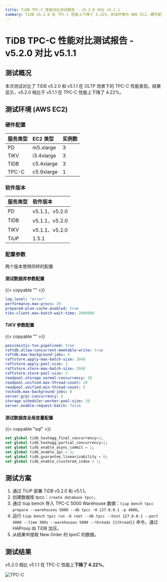 ```yaml
---
title: TiDB TPC-C 性能对比测试报告 - v5.2.0 对比 v5.1.1
summary: TiDB v5.2.0 在 TPC-C 性能上下降了 4.22%，测试环境为 AWS EC2，硬件配置包括 PD、TiKV、TiDB 和 TPC-C 实例，软件版本为 v5.1.1 和 v5.2.0，配置参数相同。测试方案包括部署、创建数据库、导入数据和运行压力测试，结果显示性能下降。
---
```


# TiDB TPC-C 性能对比测试报告 - v5.2.0 对比 v5.1.1

## 测试概况

本次测试对比了 TiDB v5.2.0 和 v5.1.1 在 OLTP 场景下的 TPC-C 性能表现。结果显示，v5.2.0 相比于 v5.1.1 在 TPC-C 性能上下降了 4.22%。

## 测试环境 (AWS EC2)

### 硬件配置

| 服务类型   | EC2 类型   |    实例数  |
|:----------|:----------|:----------|
| PD        | m5.xlarge |     3     |
| TiKV      | i3.4xlarge|     3     |
| TiDB      | c5.4xlarge|     3     |
| TPC-C  | c5.9xlarge|     1     |

### 软件版本

| 服务类型   | 软件版本    |
|:----------|:-----------|
| PD        | v5.1.1、v5.2.0   |
| TiDB      | v5.1.1、v5.2.0   |
| TiKV      | v5.1.1、v5.2.0   |
| TiUP  | 1.5.1     |

### 配置参数

两个版本使用同样的配置

#### 测试数据库参数配置

{{< copyable "" >}}

```yaml
log.level: "error"
performance.max-procs: 20
prepared-plan-cache.enabled: true
tikv-client.max-batch-wait-time: 2000000
```

#### TiKV 参数配置

{{< copyable "" >}}

```yaml
pessimistic-txn.pipelined: true
raftdb.allow-concurrent-memtable-write: true
raftdb.max-background-jobs: 4
raftstore.apply-max-batch-size: 2048
raftstore.apply-pool-size: 3
raftstore.store-max-batch-size: 2048
raftstore.store-pool-size: 3
readpool.storage.normal-concurrency: 10
readpool.unified.max-thread-count: 20
readpool.unified.min-thread-count: 5
rocksdb.max-background-jobs: 8
server.grpc-concurrency: 6
storage.scheduler-worker-pool-size: 20
server.enable-request-batch: false
```

#### 测试数据库全局变量配置

{{< copyable "sql" >}}

```sql
set global tidb_hashagg_final_concurrency=1;
set global tidb_hashagg_partial_concurrency=1;
set global tidb_enable_async_commit = 1;
set global tidb_enable_1pc = 1;
set global tidb_guarantee_linearizability = 0;
set global tidb_enable_clustered_index = 1;
```

## 测试方案

1. 通过 TiUP 部署 TiDB v5.2.0 和 v5.1.1。
2. 创建数据库 tpcc：`create database tpcc;`
3. 通过 tiup bench 导入 TPC-C 5000 Warehouse 数据：`tiup bench tpcc prepare --warehouses 5000 --db tpcc -H 127.0.0.1 -p 4000`。
4. 运行 `tiup bench tpcc run -U root --db tpcc --host 127.0.0.1 --port 4000 --time 300s --warehouses 5000 --threads {{thread}}` 命令，通过 HAProxy 向 TiDB 加压。
5. 从结果中提取 New Order 的 tpmC 的数据。

## 测试结果

v5.2.0 相比 v5.1.1 在 TPC-C 性能上**下降了 4.22%**。

![TPC-C](/media/tpcc_v511_vs_v520.png)
